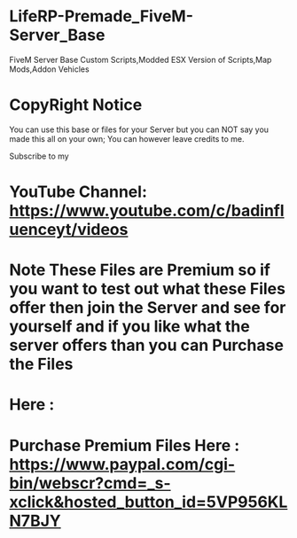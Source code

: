 # LifeRP-Premade_FiveM-Server_Base
FiveM Server Base Custom Scripts,Modded ESX Version of Scripts,Map Mods,Addon Vehicles

# CopyRight Notice
You can use this base or files for your Server 
 but you can NOT say you made this all on your own; You can however
 leave credits to me.
 
 Subscribe to my 
 # YouTube Channel: https://www.youtube.com/c/badinfluenceyt/videos
 
# Note These Files are Premium so if you want to test out what these Files offer then join the Server and see for yourself and if you like what the server offers than you can Purchase the Files

# Here : 
 
 # Purchase Premium Files Here : https://www.paypal.com/cgi-bin/webscr?cmd=_s-xclick&hosted_button_id=5VP956KLN7BJY
 
